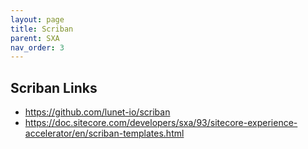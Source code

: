 ```yaml
---
layout: page
title: Scriban
parent: SXA
nav_order: 3
---
```


## Scriban Links

* <https://github.com/lunet-io/scriban>
* <https://doc.sitecore.com/developers/sxa/93/sitecore-experience-accelerator/en/scriban-templates.html>